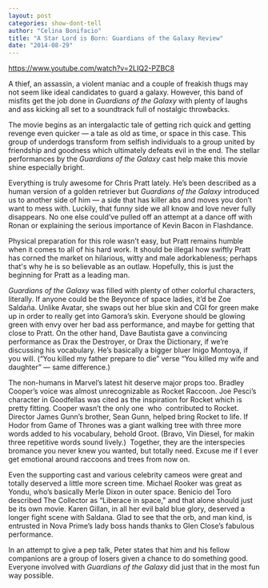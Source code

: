```yaml
---
layout: post
categories: show-dont-tell
author: "Celina Bonifacio"
title: "A Star Lord is Born: Guardians of the Galaxy Review"
date: "2014-08-29"
---
```


https://www.youtube.com/watch?v=2LIQ2-PZBC8

A thief, an assassin, a violent maniac and a couple of freakish thugs may not seem like ideal candidates to guard a galaxy. However, this band of misfits get the job done in _Guardians of the Galaxy_ with plenty of laughs and ass kicking all set to a soundtrack full of nostalgic throwbacks.

The movie begins as an intergalactic tale of getting rich quick and getting revenge even quicker — a tale as old as time, or space in this case. This group of underdogs transform from selfish individuals to a group united by friendship and goodness which ultimately defeats evil in the end. The stellar performances by the _Guardians of the Galaxy_ cast help make this movie shine especially bright.

Everything is truly awesome for Chris Pratt lately. He’s been described as a human version of a golden retriever but _Guardians of the Galaxy_ introduced us to another side of him — a side that has killer abs and moves you don’t want to mess with. Luckily, that funny side we all know and love never fully disappears. No one else could’ve pulled off an attempt at a dance off with Ronan or explaining the serious importance of Kevin Bacon in Flashdance.

Physical preparation for this role wasn’t easy, but Pratt remains humble when it comes to all of his hard work. It should be illegal how swiftly Pratt has corned the market on hilarious, witty and male adorkableness; perhaps that's why he is so believable as an outlaw. Hopefully, this is just the beginning for Pratt as a leading man.

_Guardians of the Galaxy_ was filled with plenty of other colorful characters, literally. If anyone could be the Beyonce of space ladies, it’d be Zoe Saldaña. Unlike Avatar, she swaps out her blue skin and CGI for green make up in order to really get into Gamora’s skin. Everyone should be glowing green with envy over her bad ass performance, and maybe for getting that close to Pratt. On the other hand, Dave Bautista gave a convincing performance as Drax the Destroyer, or Drax the Dictionary, if we’re discussing his vocabulary. He’s basically a bigger bluer Inigo Montoya, if you will. (“You killed my father prepare to die” verse “You killed my wife and daughter” — same difference.)

The non-humans in Marvel’s latest hit deserve major props too. Bradley Cooper’s voice was almost unrecognizable as Rocket Raccoon. Joe Pesci’s character in Goodfellas was cited as the inspiration for Rocket which is pretty fitting. Cooper wasn’t the only one  who  contributed to Rocket. Director James Gunn’s brother, Sean Gunn, helped bring Rocket to life. If Hodor from Game of Thrones was a giant walking tree with three more words added to his vocabulary, behold Groot. (Bravo, Vin Diesel, for makin three repetitive words sound lively.)  Together, they are the interspecies bromance you never knew you wanted, but totally need. Excuse me if I ever get emotional around raccoons and trees from now on.

Even the supporting cast and various celebrity cameos were great and totally deserved a little more screen time. Michael Rooker was great as Yondu, who’s basically Merle Dixon in outer space. Benicio del Toro described The Collector as “Liberace in space," and that alone should just be its own movie. Karen Gillan, in all her evil bald blue glory, deserved a longer fight scene with Saldana. Glad to see that the orb, and man kind, is entrusted in Nova Prime’s lady boss hands thanks to Glen Close’s fabulous performance.

In an attempt to give a pep talk, Peter states that him and his fellow companions are a group of losers given a chance to do something good. Everyone involved with _Guardians of the Galaxy_ did just that in the most fun way possible.


